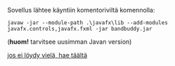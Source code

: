Sovellus lähtee käyntiin komentoriviltä komennolla:

```
javaw -jar --module-path .\javafx\lib --add-modules javafx.controls,javafx.fxml -jar bandbuddy.jar
```

(**huom!** tarvitsee uusimman Javan version)

[jos ei löydy vielä, hae täältä](https://www.oracle.com/technetwork/java/javase/downloads/index.html)
